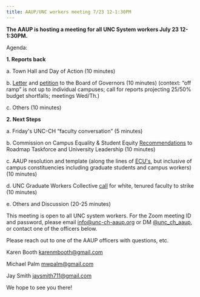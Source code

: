 ```yaml
---
title: AAUP/UNC workers meeting 7/23 12-1:30PM
---
```


**The AAUP is hosting a meeting for all UNC System workers July 23 12-1:30PM.**

Agenda:

**1. Reports back**

a. Town Hall and Day of Action (10 minutes)

b. [Letter](http://pulse.ncpolicywatch.org/2020/07/20/faculty-urge-unc-system-leaders-to-move-fall-semester-online-as-covid-19-pandemic-worsens/) and [petition](https://www.thepetitionsite.com/263/596/058/unc-must-ensure-the-safety-and-well-being-of-faculty-staff-and-students-during-this-pandemic/) to the Board of Governors (10 minutes)
(context: “off ramp” is not up to individual campuses; call for reports projecting 25/50% budget shortfalls; meetings Wed/Th.)

c. Others (10 minutes) 

**2. Next Steps**

a. Friday's UNC-CH “faculty conversation” (5 minutes)

b. Commission on Campus Equality & Student Equity [Recommendations](https://s3.amazonaws.com/snwceomedia/dth/b9ec4343-cadd-4ca6-b04b-860650dc9cbc.original.pdf) to Roadmap Taskforce and University Leadership (10 minutes)

c. AAUP resolution and template (along the lines of [ECU's](https://docs.google.com/document/d/e/2PACX-1vRPdm88Z5zuPwv0UoBfySRo3nSSHOPZjCq-Tjc47QuaXRZ4oAQQq4C_sgy3FFSyDbS5ci64gh6w9kYl/pub), but inclusive of campus constituencies including graduate students and campus workers) (10 minutes) 

d. UNC Graduate Workers Collective [call](https://www.dailytarheel.com/article/2020/07/dear-faculty-oped-0720) for white, tenured faculty to strike (10 minutes) 

e. Others and Discussion (20-25 minutes) 

This meeting is open to all UNC system workers. For the Zoom meeting ID and password, please email info@unc-ch-aaup.org or DM [@unc_ch_aaup](https://twitter.com/unc_ch_aaup), or contact one of the officers below.
 
Please reach out to one of the AAUP officers with questions, etc.

Karen Booth  karenmbooth@gmail.com

Michael Palm  mwpalm@gmail.com

Jay Smith  jaysmith711@gmail.com 
 
We hope to see you there! 
